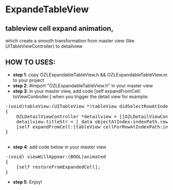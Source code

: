 ExpandeTableView
================

tableview cell expand animation,<br/>
-------------------------------------
which create a smooth transformation from master view (like UITableViewController) to detailview<br/>

HOW TO USES:
------------
- **step 1**: copy OZLExpandableTableView.h && OZLExpandableTableView.m to your project
- **step 2**: #import "OZLExpandableTableView.h" in your master view
- **step 3**: in your master view, add code [self expandFromCell: toViewController:] when you trigger the detail view
for example:
<pre class="prettyprint">
-(void)tableView:(UITableView *)tableView didSelectRowAtIndexPath:(NSIndexPath *)indexPath
{
    OZLDetailViewController *detailview = [[OZLDetailViewController alloc] init];
    detailview.titleStr = [_data objectAtIndex:indexPath.row];
    [self expandFromCell:[tableView cellForRowAtIndexPath:indexPath] toViewController:detailview];
}

</pre>

- **step 4**: add code below in your master view
<pre class="prettyprint">
-(void) viewWillAppear:(BOOL)animated
{
    [self restoreFromExpandedCell];
}
</pre>
- **step 5**: Enjoy!
